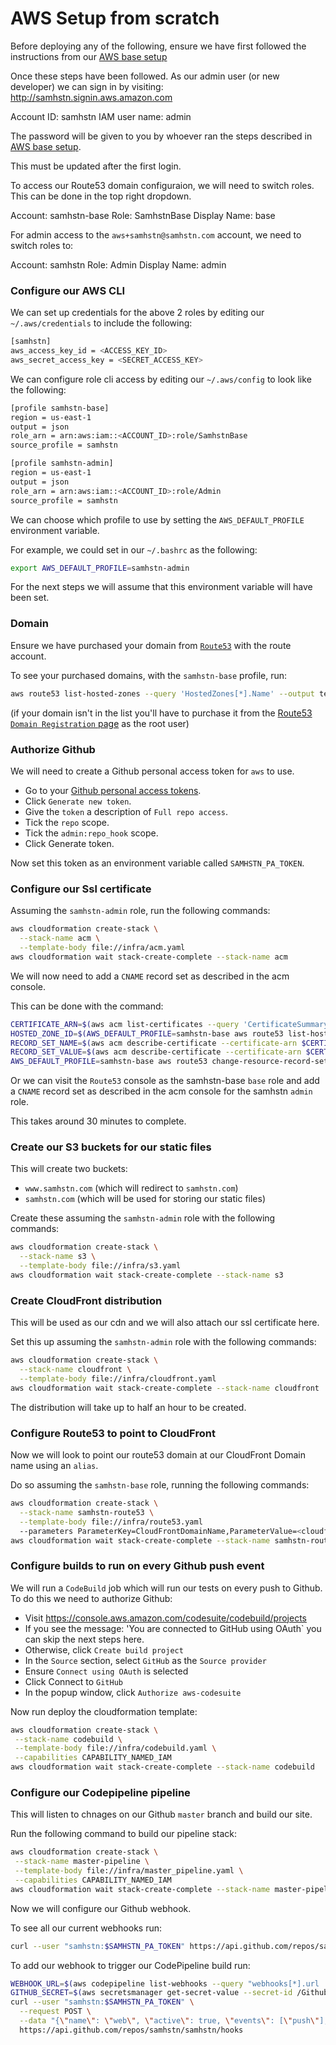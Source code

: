 # AWS Setup from scratch

Before deploying any of the following, ensure we have first followed the instructions from our [AWS base setup](./base/README.md)

Once these steps have been followed. As our admin user (or new developer) we can sign in by visiting: http://samhstn.signin.aws.amazon.com

Account ID: samhstn
IAM user name: admin

The password will be given to you by whoever ran the steps described in [AWS base setup](./base/README.md).

This must be updated after the first login.

To access our Route53 domain configuraion, we will need to switch roles. This can be done in the top right dropdown.

Account: samhstn-base
Role: SamhstnBase
Display Name: base

For admin access to the `aws+samhstn@samhstn.com` account, we need to switch roles to:

Account: samhstn
Role: Admin
Display Name: admin

### Configure our AWS CLI

We can set up credentials for the above 2 roles by editing our `~/.aws/credentials` to include the following:

```bash
[samhstn]
aws_access_key_id = <ACCESS_KEY_ID>
aws_secret_access_key = <SECRET_ACCESS_KEY>
```

We can configure role cli access by editing our `~/.aws/config` to look like the following:

```bash
[profile samhstn-base]
region = us-east-1
output = json
role_arn = arn:aws:iam::<ACCOUNT_ID>:role/SamhstnBase
source_profile = samhstn

[profile samhstn-admin]
region = us-east-1
output = json
role_arn = arn:aws:iam::<ACCOUNT_ID>:role/Admin
source_profile = samhstn
```

We can choose which profile to use by setting the `AWS_DEFAULT_PROFILE` environment variable.

For example, we could set in our `~/.bashrc` as the following:

```bash
export AWS_DEFAULT_PROFILE=samhstn-admin
```

For the next steps we will assume that this environment variable will have been set.

### Domain

Ensure we have purchased your domain from [`Route53`](https://console.aws.amazon.com/route53) with the route account.

To see your purchased domains, with the `samhstn-base` profile, run:

```bash
aws route53 list-hosted-zones --query 'HostedZones[*].Name' --output text
```

(if your domain isn't in the list you'll have to purchase it from the [Route53 `Domain Registration` page](https://console.aws.amazon.com/route53/home#DomainRegistration:) as the root user)

### Authorize Github

We will need to create a Github personal access token for `aws` to use.

+ Go to your [Github personal access tokens](https://github.com/settings/tokens).
+ Click `Generate new token`.
+ Give the `token` a description of `Full repo access`.
+ Tick the `repo` scope.
+ Tick the `admin:repo_hook` scope.
+ Click Generate token.

Now set this token as an environment variable called `SAMHSTN_PA_TOKEN`.

### Configure our Ssl certificate

Assuming the `samhstn-admin` role, run the following commands:

```bash
aws cloudformation create-stack \
  --stack-name acm \
  --template-body file://infra/acm.yaml
aws cloudformation wait stack-create-complete --stack-name acm
```

We will now need to add a `CNAME` record set as described in the acm console.

This can be done with the command:

```bash
CERTIFICATE_ARN=$(aws acm list-certificates --query 'CertificateSummaryList[?DomainName == `samhstn.com`].CertificateArn | [0]' --output text)
HOSTED_ZONE_ID=$(AWS_DEFAULT_PROFILE=samhstn-base aws route53 list-hosted-zones --query 'HostedZones[?Name == `samhstn.com.`].Id | [0]' --output text)
RECORD_SET_NAME=$(aws acm describe-certificate --certificate-arn $CERTIFICATE_ARN --query 'Certificate.DomainValidationOptions[0].ResourceRecord.Name' --output text)
RECORD_SET_VALUE=$(aws acm describe-certificate --certificate-arn $CERTIFICATE_ARN --query 'Certificate.DomainValidationOptions[0].ResourceRecord.Value' --output text)
AWS_DEFAULT_PROFILE=samhstn-base aws route53 change-resource-record-sets --hosted-zone-id $HOSTED_ZONE_ID --change-batch "{\"Changes\": [{\"Action\": \"CREATE\", \"ResourceRecordSet\": {\"Name\": \"$RECORD_SET_NAME\", \"Type\": \"CNAME\", \"TTL\": 300, \"ResourceRecords\": [{\"Value\": \"$RECORD_SET_VALUE\"}]}}]}"
```

Or we can visit the `Route53` console as the samhstn-base `base` role and add a `CNAME` record set as described in the acm console for the samhstn `admin` role.

This takes around 30 minutes to complete.

### Create our S3 buckets for our static files

This will create two buckets:
+ `www.samhstn.com` (which will redirect to `samhstn.com`)
+ `samhstn.com` (which will be used for storing our static files)

Create these assuming the `samhstn-admin` role with the following commands:

```bash
aws cloudformation create-stack \
  --stack-name s3 \
  --template-body file://infra/s3.yaml
aws cloudformation wait stack-create-complete --stack-name s3
```

### Create CloudFront distribution

This will be used as our cdn and we will also attach our ssl certificate here.

Set this up assuming the `samhstn-admin` role with the following commands:

```bash
aws cloudformation create-stack \
  --stack-name cloudfront \
  --template-body file://infra/cloudfront.yaml
aws cloudformation wait stack-create-complete --stack-name cloudfront
```

The distribution will take up to half an hour to be created.

### Configure Route53 to point to CloudFront

Now we will look to point our route53 domain at our CloudFront Domain name using an `alias`.

Do so assuming the `samhstn-base` role, running the following commands:

```bash
aws cloudformation create-stack \
  --stack-name samhstn-route53 \
  --template-body file://infra/route53.yaml
  --parameters ParameterKey=CloudFrontDomainName,ParameterValue=<cloudfront-domain-name>
aws cloudformation wait stack-create-complete --stack-name samhstn-route53
```

### Configure builds to run on every Github push event

We will run a `CodeBuild` job which will run our tests on every push to Github.
To do this we need to authorize Github:

+ Visit https://console.aws.amazon.com/codesuite/codebuild/projects
+ If you see the message: 'You are connected to GitHub using OAuth` you can skip the next steps here.
+ Otherwise, click `Create build project`
+ In the `Source` section, select `GitHub` as the `Source provider`
+ Ensure `Connect using OAuth` is selected
+ Click Connect to `GitHub`
+ In the popup window, click `Authorize aws-codesuite`

Now run deploy the cloudformation template:

```bash
aws cloudformation create-stack \
 --stack-name codebuild \
 --template-body file://infra/codebuild.yaml \
 --capabilities CAPABILITY_NAMED_IAM
aws cloudformation wait stack-create-complete --stack-name codebuild
```

### Configure our Codepipeline pipeline

This will listen to chnages on our Github `master` branch and build our site.

Run the following command to build our pipeline stack:

```bash
aws cloudformation create-stack \
 --stack-name master-pipeline \
 --template-body file://infra/master_pipeline.yaml \
 --capabilities CAPABILITY_NAMED_IAM
aws cloudformation wait stack-create-complete --stack-name master-pipeline
```

Now we will configure our Github webhook.

To see all our current webhooks run:

```bash
curl --user "samhstn:$SAMHSTN_PA_TOKEN" https://api.github.com/repos/samhstn/samhstn/hooks
```

To add our webhook to trigger our CodePipeline build run:

```bash
WEBHOOK_URL=$(aws codepipeline list-webhooks --query "webhooks[*].url | [0]" --output text)
GITHUB_SECRET=$(aws secretsmanager get-secret-value --secret-id /GithubSecret --query SecretString --output text)
curl --user "samhstn:$SAMHSTN_PA_TOKEN" \
  --request POST \
  --data "{\"name\": \"web\", \"active\": true, \"events\": [\"push\"], \"config\": {\"url\": \"$WEBHOOK_URL\", \"secret\": \"$GITHUB_SECRET\"}}" \
  https://api.github.com/repos/samhstn/samhstn/hooks
```
